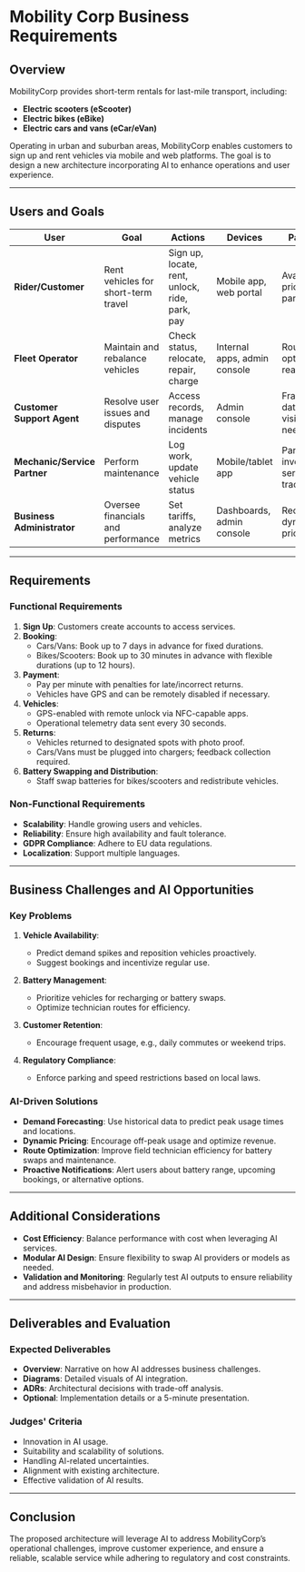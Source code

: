 # Mobility Corp Business Requirements

## Overview

MobilityCorp provides short-term rentals for last-mile transport, including:

- **Electric scooters (eScooter)**  
- **Electric bikes (eBike)**  
- **Electric cars and vans (eCar/eVan)**  

Operating in urban and suburban areas, MobilityCorp enables customers to sign up and rent vehicles via mobile and web platforms. The goal is to design a new architecture incorporating AI to enhance operations and user experience.

---

## Users and Goals

| **User**                  | **Goal**                                   | **Actions**                                 | **Devices**               | **Pain Points**                          |
|---------------------------|-------------------------------------------|--------------------------------------------|---------------------------|------------------------------------------|
| **Rider/Customer**        | Rent vehicles for short-term travel       | Sign up, locate, rent, unlock, ride, park, pay | Mobile app, web portal    | Availability, pricing clarity, parking zones |
| **Fleet Operator**         | Maintain and rebalance vehicles           | Check status, relocate, repair, charge     | Internal apps, admin console | Route optimization, real-time data      |
| **Customer Support Agent**| Resolve user issues and disputes          | Access records, manage incidents           | Admin console             | Fragmented data, quick visibility needed |
| **Mechanic/Service Partner**| Perform maintenance                      | Log work, update vehicle status            | Mobile/tablet app         | Parts inventory, service tracking        |
| **Business Administrator** | Oversee financials and performance       | Set tariffs, analyze metrics               | Dashboards, admin console | Reconciliation, dynamic pricing          |

---

## Requirements

### Functional Requirements

1. **Sign Up**: Customers create accounts to access services.  
2. **Booking**:  
    - Cars/Vans: Book up to 7 days in advance for fixed durations.  
    - Bikes/Scooters: Book up to 30 minutes in advance with flexible durations (up to 12 hours).  
3. **Payment**:  
    - Pay per minute with penalties for late/incorrect returns.  
    - Vehicles have GPS and can be remotely disabled if necessary.  
4. **Vehicles**:  
    - GPS-enabled with remote unlock via NFC-capable apps.  
    - Operational telemetry data sent every 30 seconds.  
5. **Returns**:  
    - Vehicles returned to designated spots with photo proof.  
    - Cars/Vans must be plugged into chargers; feedback collection required.  
6. **Battery Swapping and Distribution**:  
    - Staff swap batteries for bikes/scooters and redistribute vehicles.  

### Non-Functional Requirements

- **Scalability**: Handle growing users and vehicles.  
- **Reliability**: Ensure high availability and fault tolerance.  
- **GDPR Compliance**: Adhere to EU data regulations.  
- **Localization**: Support multiple languages.  

---

## Business Challenges and AI Opportunities

### Key Problems

1. **Vehicle Availability**:  
    - Predict demand spikes and reposition vehicles proactively.  
    - Suggest bookings and incentivize regular use.  

2. **Battery Management**:  
    - Prioritize vehicles for recharging or battery swaps.  
    - Optimize technician routes for efficiency.  

3. **Customer Retention**:  
    - Encourage frequent usage, e.g., daily commutes or weekend trips.  

4. **Regulatory Compliance**:  
    - Enforce parking and speed restrictions based on local laws.  

### AI-Driven Solutions

- **Demand Forecasting**: Use historical data to predict peak usage times and locations.  
- **Dynamic Pricing**: Encourage off-peak usage and optimize revenue.  
- **Route Optimization**: Improve field technician efficiency for battery swaps and maintenance.  
- **Proactive Notifications**: Alert users about battery range, upcoming bookings, or alternative options.  

---

## Additional Considerations

- **Cost Efficiency**: Balance performance with cost when leveraging AI services.  
- **Modular AI Design**: Ensure flexibility to swap AI providers or models as needed.  
- **Validation and Monitoring**: Regularly test AI outputs to ensure reliability and address misbehavior in production.  

---

## Deliverables and Evaluation

### Expected Deliverables

- **Overview**: Narrative on how AI addresses business challenges.  
- **Diagrams**: Detailed visuals of AI integration.  
- **ADRs**: Architectural decisions with trade-off analysis.  
- **Optional**: Implementation details or a 5-minute presentation.  

### Judges' Criteria

- Innovation in AI usage.  
- Suitability and scalability of solutions.  
- Handling AI-related uncertainties.  
- Alignment with existing architecture.  
- Effective validation of AI results.  

---

## Conclusion

The proposed architecture will leverage AI to address MobilityCorp’s operational challenges, improve customer experience, and ensure a reliable, scalable service while adhering to regulatory and cost constraints.
